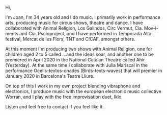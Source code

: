Hi,

I'm Joan, I'm 34 years old and I do music. I primarily work in performance arts, producing music for circus shows, theatre and dance. I have collaborated with Animal Religion, Los Galindos, Circ Vermut, Cia. Mov-i-ments and Cia. Pscioproject, and I have performed in Temporada Alta festival, Mercat de les Flors, TNT and C!CAF, amongst others.

At this moment I'm producing two shows with Animal Religion, one for children aged 2 to 5 called ...and the ideas soar, and another one to be premiered in April 2020 in the National Catalan Theatre called Ahir (Yesterday). At the same time I collaborate with Julia Mariscal in the performance Ocells-textos-onades (Birds-texts-waves) that will premier in January 2020 in Barcelona's Teatre Lliure.

On top of this I work in my own project blending vibraphone and electronics, I produce music with the european electronic music collective Worran, and I play with the free improvisation duet, Iklo.

Listen and feel free to contact if you feel like it.
